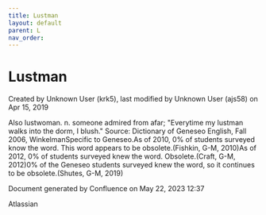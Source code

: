 ```yaml
---
title: Lustman
layout: default
parent: L
nav_order:
---
```


# Lustman

Created by  Unknown User (krk5), last modified by  Unknown User (ajs58) on Apr 15, 2019

Also lustwoman. n. someone admired from afar; &quot;Everytime my lustman walks into the dorm, I blush.&quot; Source: Dictionary of Geneseo English, Fall 2006, WinkelmanSpecific to Geneseo.As of 2010, 0% of students surveyed know the word. This word appears to be obsolete.(Fishkin, G-M, 2010)As of 2012, 0% of students surveyed knew the word. Obsolete.(Craft, G-M, 2012)0% of the Geneseo students surveyed knew the word, so it continues to be obsolete.(Shutes, G-M, 2019)

Document generated by Confluence on May 22, 2023 12:37

Atlassian
